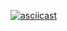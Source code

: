 [![asciicast](https://asciinema.org/a/ZgHGm7rR0RHbYN9NTaFNTjiLe.svg)](https://asciinema.org/a/ZgHGm7rR0RHbYN9NTaFNTjiLe)